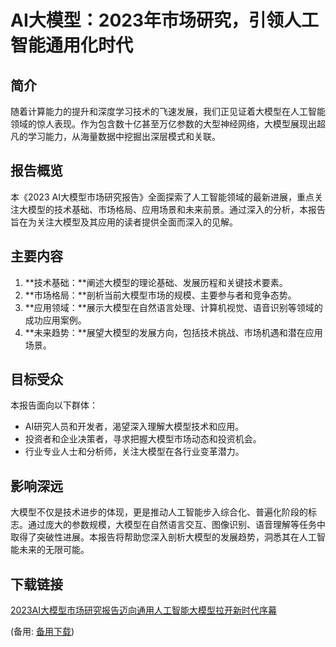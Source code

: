  # AI大模型：2023年市场研究，引领人工智能通用化时代

 ## 简介

 随着计算能力的提升和深度学习技术的飞速发展，我们正见证着大模型在人工智能领域的惊人表现。作为包含数十亿甚至万亿参数的大型神经网络，大模型展现出超凡的学习能力，从海量数据中挖掘出深层模式和关联。

 ## 报告概览

 本《2023 AI大模型市场研究报告》全面探索了人工智能领域的最新进展，重点关注大模型的技术基础、市场格局、应用场景和未来前景。通过深入的分析，本报告旨在为关注大模型及其应用的读者提供全面而深入的见解。

 ## 主要内容

 1. **技术基础：**阐述大模型的理论基础、发展历程和关键技术要素。
 2. **市场格局：**剖析当前大模型市场的规模、主要参与者和竞争态势。
 3. **应用领域：**展示大模型在自然语言处理、计算机视觉、语音识别等领域的成功应用案例。
 4. **未来趋势：**展望大模型的发展方向，包括技术挑战、市场机遇和潜在应用场景。

 ## 目标受众

 本报告面向以下群体：

 - AI研究人员和开发者，渴望深入理解大模型技术和应用。
 - 投资者和企业决策者，寻求把握大模型市场动态和投资机会。
 - 行业专业人士和分析师，关注大模型在各行业变革潜力。

 ## 影响深远

 大模型不仅是技术进步的体现，更是推动人工智能步入综合化、普遍化阶段的标志。通过庞大的参数规模，大模型在自然语言交互、图像识别、语音理解等任务中取得了突破性进展。本报告将帮助您深入剖析大模型的发展趋势，洞悉其在人工智能未来的无限可能。

 ## 下载链接
 [2023AI大模型市场研究报告迈向通用人工智能大模型拉开新时代序幕](https://pan.quark.cn/s/538a5400725f) 

 (备用: [备用下载](https://pan.baidu.com/s/1pJvc-Y8NMe9hNGcmixnMDQ?pwd=1234))

